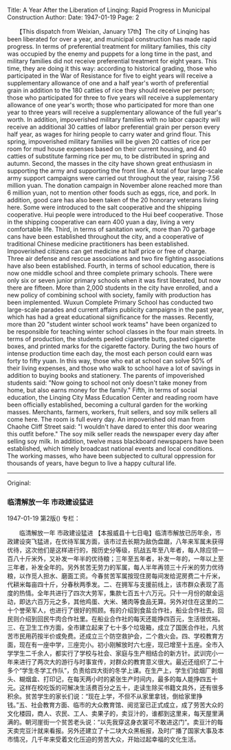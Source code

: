 Title: A Year After the Liberation of Linqing: Rapid Progress in Municipal Construction
Author:
Date: 1947-01-19
Page: 2

　　【This dispatch from Weixian, January 17th】The city of Linqing has been liberated for over a year, and municipal construction has made rapid progress. In terms of preferential treatment for military families, this city was occupied by the enemy and puppets for a long time in the past, and military families did not receive preferential treatment for eight years. This time, they are doing it this way: according to historical grading, those who participated in the War of Resistance for five to eight years will receive a supplementary allowance of one and a half year's worth of preferential grain in addition to the 180 catties of rice they should receive per person; those who participated for three to five years will receive a supplementary allowance of one year's worth; those who participated for more than one year to three years will receive a supplementary allowance of the full year's worth. In addition, impoverished military families with no labor capacity will receive an additional 30 catties of labor preferential grain per person every half year, as wages for hiring people to carry water and grind flour. This spring, impoverished military families will be given 20 catties of rice per room for mud house expenses based on their current housing, and 40 catties of substitute farming rice per mu, to be distributed in spring and autumn. Second, the masses in the city have shown great enthusiasm in supporting the army and supporting the front line. A total of four large-scale army support campaigns were carried out throughout the year, raising 7.56 million yuan. The donation campaign in November alone reached more than 6 million yuan, not to mention other foods such as eggs, rice, and pork. In addition, good care has also been taken of the 20 honorary veterans living here. Some were introduced to the salt cooperative and the shipping cooperative. Hui people were introduced to the Hui beef cooperative. Those in the shipping cooperative can earn 400 yuan a day, living a very comfortable life. Third, in terms of sanitation work, more than 70 garbage cans have been established throughout the city, and a cooperative of traditional Chinese medicine practitioners has been established. Impoverished citizens can get medicine at half price or free of charge. Three air defense and rescue associations and two fire fighting associations have also been established. Fourth, in terms of school education, there is now one middle school and three complete primary schools. There were only six or seven junior primary schools when it was first liberated, but now there are fifteen. More than 2,000 students in the city have enrolled, and a new policy of combining school with society, family with production has been implemented. Wuxun Complete Primary School has conducted two large-scale parades and current affairs publicity campaigns in the past year, which has had a great educational significance for the masses. Recently, more than 20 "student winter school work teams" have been organized to be responsible for teaching winter school classes in the four main streets. In terms of production, the students peeled cigarette butts, pasted cigarette boxes, and printed marks for the cigarette factory. During the two hours of intense production time each day, the most each person could earn was forty to fifty yuan. In this way, those who eat at school can solve 50% of their living expenses, and those who walk to school have a lot of savings in addition to buying books and stationery. The parents of impoverished students said: "Now going to school not only doesn't take money from home, but also earns money for the family." Fifth, in terms of social education, the Linqing City Mass Education Center and reading room have been officially established, becoming a cultural garden for the working masses. Merchants, farmers, workers, fruit sellers, and soy milk sellers all come here. The room is full every day. An impoverished old man from Chaohe Cliff Street said: "I wouldn't have dared to enter this door wearing this outfit before." The soy milk seller reads the newspaper every day after selling soy milk. In addition, twelve mass blackboard newspapers have been established, which timely broadcast national events and local conditions. The working masses, who have been subjected to cultural oppression for thousands of years, have begun to live a happy cultural life.



<hr /> 

Original: 


### 临清解放一年  市政建设猛进

1947-01-19
第2版()
专栏：

　　临清解放一年  市政建设猛进
    【本报威县十七日电】临清市解放已历年余，市政建设突飞猛进，在优待军属方面，该市过去长期为敌伪盘踞，八年来军属未获得优待，这次他们是这样进行的，按历史分等级，抗战五年至八年者，每人除应领一百八十斤米外，又补发一年半的优待粮；三年至五年者，补发一年的，一年以上至三年者，补发全年的。另外贫苦无劳力的军属，每人半年再领三十斤米的劳力优待粮，以作觅人担水、磨面工资。今春贫苦军属按现住房每间发给泥房费二十斤米，代耕米每亩四十斤，分春秋两季发。二、在拥军与支援前线上，该市群众表现了高度的热情。全年共进行了四次大劳军，集款七百五十六万元。只十一月份的献金运动，即达六百万元之多，其他鸡蛋、大米、猪肉等食品无算。另外对住在这里的二十个誉荣军人，也进行了很好的照顾。有的介绍到食盐合作社，船业合作社去。回民则介绍到回民牛肉合作社里。在船业合作社的每天还能挣四百元，生活很优裕。三、在卫生工作方面，全市建立起来了七十多个垃圾箱，成立了国医合作社，凡贫苦市民用药按半价或免费。还成立三个防空救护会，二个救火会。四、学校教育方面，现在有一座中学，三座完小。初小刚解放时六七座，现已增至十五座。全市入学学生二千余人，都实行了学校与社会、家庭与生产相结合的新方针。武训完小一年来进行了两次大的游行与时事宣传，对群众的教育意义很大。最近还组织了二十多个“学生冬学工作队”，负责给四大街的冬学上课。在生产上，学生们给烟厂剥烟头、糊烟盒、打印记，在每天两小时的紧张生产时间内，最多的每人能挣四五十元。这样在校吃饭的可解决生活费百分之五十，走读生除买书籍文具外，还有很多积余。贫苦学生的家长们说：“现在上学，不但不从家里拿钱，倒给家里挣钱。”五、社会教育方面、临市的大众教育馆、阅览室已正式成立，成了劳苦大众的文化楼园，商人、农民、工人、卖果子的，卖豆汁的，谁都到这里来，每天屋里满满的。朝河崖街一个贫苦老头说：“以先我穿这身衣裳可不敢进这门”。卖豆汁的每天卖完豆汁就来看报。另外还建立了十二块大众黑板报，及时广播了国家大事及本市情况，几千年来受着文化压迫的劳苦大众，开始过起幸福的文化生活。
